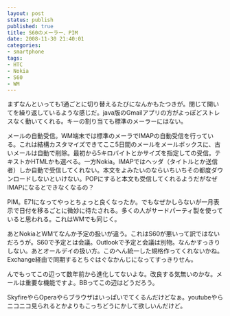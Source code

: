 ```yaml
---
layout: post
status: publish
published: true
title: S60のメーラー、PIM
date: 2008-11-30 21:40:01
categories:
- smartphone
tags:
- HTC
- Nokia
- S60
- WM
---
```

まずなんといっても1通ごとに切り替えるたびになんかもたつきが。閉じて開いてを繰り返しているような感じだ。java版のGmailアプリの方がよっぽどストレスなく動いてくれる。キーの割り当ても標準のメーラーにはない。

メールの自動受信。WM端末では標準のメーラでIMAPの自動受信を行っている。これは結構カスタマイズできてここ5日間のメールをメールボックスに、古いメールは自動で削除。最初から5キロバイトとかサイズを指定しての受信。テキストかHTMLかも選べる。一方Nokia。IMAPではヘッダ（タイトルとか送信者）しか自動で受信してくれない。本文をよみたいのならいちいちその都度ダウンロードしないといけない。POPにすると本文も受信してくれるようだがなぜIMAPになるとできなくなるの？

PIM。E71になってやっとちょっと良くなったか。でもなぜかしらないが一月表示で日付を移るごとに微妙に待たされる。多くの人がサードパーティ製を使っていると思われる。これはWMでも同じく。

あとNokiaとWMてなんか予定の扱いが違う。これはS60が悪いって訳ではないだろうが。S60で予定とは会議。Outlookで予定と会議は別物。なんかすっきりしない。あとオールデイの扱い方。このへん統一した規格作ってくれないかね。Exchange経由で同期するとちぐはぐなかんじになってすっきりせん。

んでもってこの辺って数年前から進化してないよな。改良する気無いのかな。メールは重要な機能ですよ。BBってこの辺はどうだろう。

SkyfireやらOperaやらブラウザはいっぱいでてくるんだけどなぁ。youtubeやらニコニコ見られるとかよりもこっちどうにかして欲しいんだけど。
